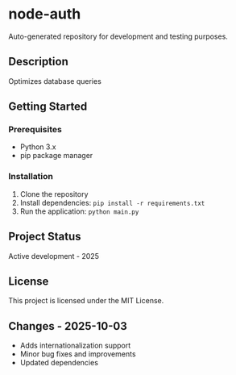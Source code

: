 # node-auth

Auto-generated repository for development and testing purposes.

## Description

Optimizes database queries

## Getting Started

### Prerequisites

- Python 3.x
- pip package manager

### Installation

1. Clone the repository
2. Install dependencies: `pip install -r requirements.txt`
3. Run the application: `python main.py`

## Project Status

Active development - 2025

## License

This project is licensed under the MIT License.

## Changes - 2025-10-03

- Adds internationalization support
- Minor bug fixes and improvements
- Updated dependencies
